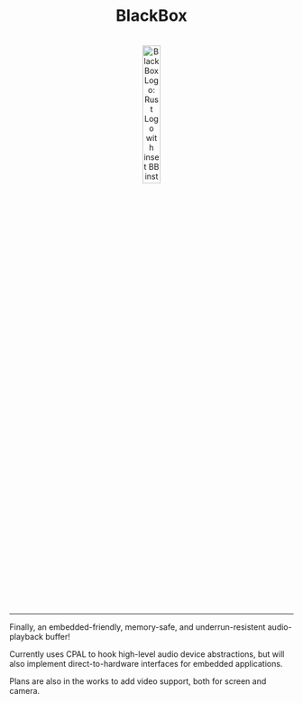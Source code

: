 <h1 align="center">BlackBox</h1>
<p align="center" bottom-padding="20px">
  <br>
  <img width="25%" padding-bottom="100px" src="https://github.com/user-attachments/assets/4c0d3f99-0f33-434f-bc22-6a5bc1e1793c" alt="BlackBox Logo: Rust Logo with inset BB instead of the classic Rust 'R' inside a black box">
  <br>
  <br>
  <!--   two brs because svg padding is inconsistent   -->
</p>

---

Finally, an embedded-friendly, memory-safe, and underrun-resistent audio-playback buffer!

Currently uses CPAL to hook high-level audio device abstractions, but will also implement direct-to-hardware interfaces for embedded applications.

Plans are also in the works to add video support, both for screen and camera.
